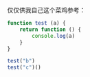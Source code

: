 仅仅供我自己这个菜鸡参考：
```javascript
function test (a) {
    return function () {
        console.log(a)
    }
}

test("b")
test("c")()
```
